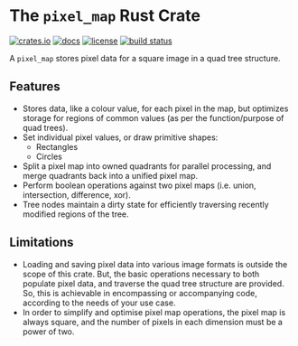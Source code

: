 # The `pixel_map` Rust Crate

[![crates.io](https://img.shields.io/crates/v/pixel_map)](https://crates.io/crates/pixel_map)
[![docs](https://docs.rs/pixel_map/badge.svg)](https://docs.rs/pixel_map/)
[![license](https://img.shields.io/badge/license-MIT-blue.svg)](https://github.com/DonkulosisLabs/pixel_map/blob/master/LICENSE)
[![build status](https://github.com/DonkulosisLabs/pixel_map_rs/actions/workflows/ci.yml/badge.svg)](https://github.com/donkulosislabs/pixel_map_rs/actions?query=workflow%3A%22ci%22)

A `pixel_map` stores pixel data for a square image in a quad tree structure.

## Features

* Stores data, like a colour value, for each pixel in the map, but
  optimizes storage for regions of common values (as per the function/purpose of quad trees).
* Set individual pixel values, or draw primitive shapes:
  * Rectangles
  * Circles
* Split a pixel map into owned quadrants for parallel processing, and merge quadrants 
  back into a unified pixel map.
* Perform boolean operations against two pixel maps (i.e. union, intersection, difference, xor).
* Tree nodes maintain a dirty state for efficiently traversing recently modified regions of the tree.

## Limitations

* Loading and saving pixel data into various image formats is outside the scope of this crate. But,
  the basic operations necessary to both populate pixel data, and traverse the quad tree structure
  are provided. So, this is achievable in encompassing or accompanying code, according to the needs
  of your use case.
* In order to simplify and optimise pixel map operations, the pixel map is always square, and the
  number of pixels in each dimension must be a power of two.


